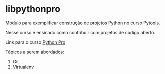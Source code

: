 # libpythonpro
Módulo para exemplificar construção de projetos Python no curso Pytools.

Nesse curso é ensinado como contribuir com projetos de código aberto.

Link para o curso [Python Pro](https://www.python,pro.br/)

Tópicos a serem abordados:
1. Git
2. Virtualenv